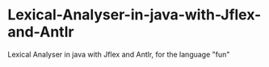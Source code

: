 # Lexical-Analyser-in-java-with-Jflex-and-Antlr
Lexical Analyser in java with Jflex and Antlr, for the language "fun"
